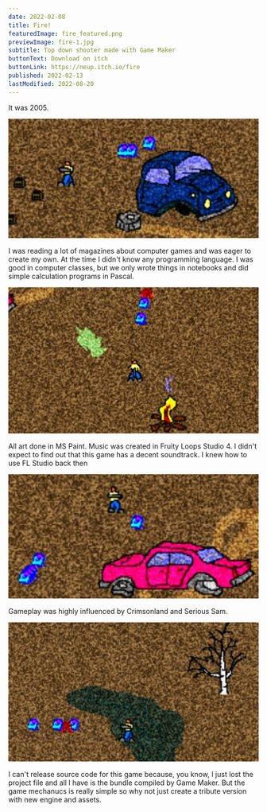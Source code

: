```yaml
---
date: 2022-02-08
title: Fire!
featuredImage: fire_featured.png
previewImage: fire-1.jpg
subtitle: Top down shooter made with Game Maker
buttonText: Download on itch
buttonLink: https://neup.itch.io/fire
published: 2022-02-13
lastModified: 2022-08-20
---
```


It was 2005. 

![pixel art truck cabin](./fire-1.jpg)

I was reading a lot of magazines about computer games and was eager to create my own. At the time I didn't know any programming language. I was good in computer classes, but we only wrote things in notebooks and did simple calculation programs in Pascal.

![pixel art bonfire](./fire-2.jpg)

All art done in MS Paint. Music was created in Fruity Loops Studio 4. I didn't expect to find out that this game has a decent soundtrack. I knew how to use FL Studio back then

![pixel art pink cadillac](./fire-3.jpg)

Gameplay was highly influenced by Crimsonland and Serious Sam.

![pixel art birch tree](./fire-4.jpg)

I can't release source code for this game because, you know, I just lost the project file and all I have is the bundle compiled by Game Maker. But the game mechanucs is really simple so why not just create a tribute version with new engine and assets.